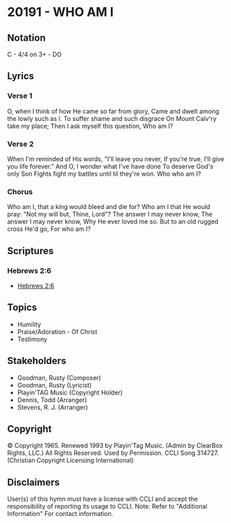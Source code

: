 # 20191 - WHO AM I

## Notation

C - 4/4 on 3+ - DO

## Lyrics

### Verse 1

O, when I think of how He came so far from glory, Came and dwelt among the lowly such as I. To suffer shame and such disgrace  On Mount Calv'ry take my place;  Then I ask myself this question,  Who am I? 

### Verse 2

When I'm reminded of His words, "I'll leave you never,  If you're true, I'll give you life forever." And O, I wonder what I've have done To deserve God's only Son Fights fight my battles until til they're won. Who who am I? 

### Chorus

Who am I, that a king would bleed and die for? Who am I that He would pray:  "Not my will but, Thine, Lord"? The answer I may never know, The answer I may never know, Why He ever loved me so. But to an old rugged cross He'd go, For who am I?


## Scriptures

### Hebrews 2:6

- [Hebrews 2:6](https://www.biblegateway.com/passage/?search=Hebrews%202%3A6)


## Topics

- Humility
- Praise/Adoration - Of Christ
- Testimony

## Stakeholders

- Goodman, Rusty (Composer)
- Goodman, Rusty (Lyricist)
- Playin'TAG Music (Copyright Holder)
- Dennis, Todd (Arranger)
- Stevens, R. J. (Arranger)

## Copyright

© Copyright 1965. Renewed 1993 by Playin'Tag Music. (Admin by ClearBox Rights, LLC.) All Rights Reserved. Used by Permission. CCLI Song 314727.
(Christian Copyright Licensing International)

## Disclaimers

User(s) of this hymn must have a license with CCLI and accept the responsibility of reporting its usage to CCLI.
Note: Refer to "Additional Information" For contact information.


